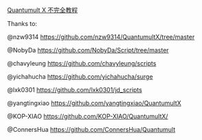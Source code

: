 [Quantumult X 不完全教程](https://www.notion.so/Quantumult-X-1d32ddc6e61c4892ad2ec5ea47f00917)

Thanks to:

@nzw9314 https://github.com/nzw9314/QuantumultX/tree/master

@NobyDa https://github.com/NobyDa/Script/tree/master

@chavyleung https://github.com/chavyleung/scripts

@yichahucha https://github.com/yichahucha/surge

@lxk0301 https://github.com/lxk0301/jd_scripts

@yangtingxiao https://github.com/yangtingxiao/QuantumultX

@KOP-XIAO https://github.com/KOP-XIAO/QuantumultX/

@ConnersHua https://github.com/ConnersHua/Quantumult
